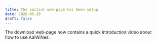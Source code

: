 ```yaml
---
title: The initial web-page has been setup.
date: 2020-05-20
draft: false
---
```


The download web-page now contains a quick introduction video about how to use AalWiNes. 
